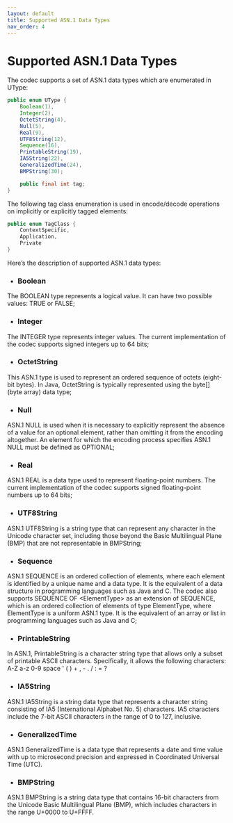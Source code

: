 ```yaml
---
layout: default
title: Supported ASN.1 Data Types
nav_order: 4
---
```

# Supported ASN.1 Data Types

The codec supports a set of ASN.1 data types which are enumerated in UType:
```java
public enum UType {
	Boolean(1),
	Integer(2),
	OctetString(4),
	Null(5),
	Real(9),
	UTF8String(12),
	Sequence(16),
	PrintableString(19),
	IA5String(22),
	GeneralizedTime(24),
	BMPString(30);

	public final int tag;
}
```
The following tag class enumeration is used in encode/decode operations on implicitly or explicitly tagged elements:
```java
public enum TagClass {
	ContextSpecific,
	Application,
	Private
}
```
Here’s the description of supported ASN.1 data types:
- ### <span class="datatype">Boolean</span>
The BOOLEAN type represents a logical value. It can have two possible values: TRUE or FALSE;
- ### <span class="datatype">Integer<span>
The INTEGER type represents integer values. The current implementation of the codec supports signed integers up to 64 bits;
- ### <span class="datatype">OctetString<span>
This ASN.1 type is used to represent an ordered sequence of octets (eight-bit bytes). In Java, OctetString is typically represented using the byte[] (byte array) data type;
- ### <span class="datatype">Null<span>
ASN.1 NULL is used when it is necessary to explicitly represent the absence of a value for an optional element, rather than omitting it from the encoding altogether. An element for which the encoding process specifies ASN.1 NULL must be defined as OPTIONAL;
- ### <span class="datatype">Real<span>
ASN.1 REAL is a data type used to represent floating-point numbers. The current implementation of the codec supports signed floating-point numbers up to 64 bits;
- ### <span class="datatype">UTF8String<span>
ASN.1 UTF8String is a string type that can represent any character in the Unicode character set, including those beyond the Basic Multilingual Plane (BMP) that are not representable in BMPString;
- ### <span class="datatype">Sequence<span>
ASN.1 SEQUENCE is an ordered collection of elements, where each element is identified by a unique name and a data type. It is the equivalent of a data structure in programming languages such as Java and C.
The codec also supports SEQUENCE OF &lt;ElementType&gt; as an extension of SEQUENCE, which is an ordered collection of elements of type ElementType, where ElementType is a uniform ASN.1 type. It is the equivalent of an array or list in programming languages such as Java and C;
- ### <span class="datatype">PrintableString<span>
In ASN.1, PrintableString is a character string type that allows only a subset of printable ASCII characters. Specifically, it allows the following characters: A-Z a-z 0-9 space ' ( ) + , - . / : = ?
- ### <span class="datatype">IA5String<span>
ASN.1 IA5String is a string data type that represents a character string consisting of IA5 (International Alphabet No. 5) characters. IA5 characters include the 7-bit ASCII characters in the range of 0 to 127, inclusive.
- ### <span class="datatype">GeneralizedTime<span>
ASN.1 GeneralizedTime is a data type that represents a date and time value with up to microsecond precision and expressed in Coordinated Universal Time (UTC).
- ### <span class="datatype">BMPString<span>
ASN.1 BMPString is a string data type that contains 16-bit characters from the Unicode Basic Multilingual Plane (BMP), which includes characters in the range U+0000 to U+FFFF.

